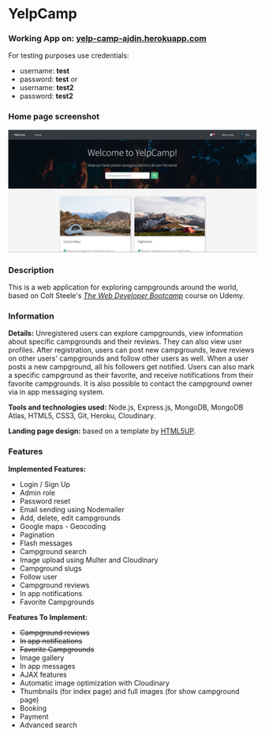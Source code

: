 # YelpCamp

### Working App on: [yelp-camp-ajdin.herokuapp.com](https://yelp-camp-ajdin.herokuapp.com)

For testing purposes use credentials:

- username: **test**
- password: **test**
  or
- username: **test2**
- password: **test2**

### Home page screenshot

![Home page screenshot](/public/img/screenshot.png)

### Description

This is a web application for exploring campgrounds around the world, based on Colt Steele's [_The Web Developer Bootcamp_](https://www.udemy.com/course/the-web-developer-bootcamp/) course on Udemy.

### Information

**Details:** Unregistered users can explore campgrounds, view information about specific campgrounds and their reviews. They can also view user profiles.
After registration, users can post new campgrounds, leave reviews on other users' campgrounds and follow other users as well. When a user posts a new campground, all his followers get notified. Users can also mark a specific campground as their favorite, and receive notifications from their favorite campgrounds. It is also possible to contact the campground owner via in app messaging system.

**Tools and technologies used:** Node.js, Express.js, MongoDB, MongoDB Atlas, HTML5, CSS3, Git, Heroku, Cloudinary.

**Landing page design:** based on a template by [HTML5UP](https://html5up.net/alpha).

### Features

**Implemented Features:**

- Login / Sign Up
- Admin role
- Password reset
- Email sending using Nodemailer
- Add, delete, edit campgrounds
- Google maps - Geocoding
- Pagination
- Flash messages
- Campground search
- Image upload using Multer and Cloudinary
- Campground slugs
- Follow user
- Campground reviews
- In app notifications
- Favorite Campgrounds

**Features To Implement:**

- ~~Campground reviews~~
- ~~In app notifications~~
- ~~Favorite Campgrounds~~
- Image gallery
- In app messages
- AJAX features
- Automatic image optimization with Cloudinary
- Thumbnails (for index page) and full images (for show campground page)
- Booking
- Payment
- Advanced search
